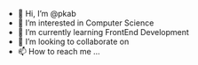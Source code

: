 - 👋 Hi, I’m @pkab
- 👀 I’m interested in Computer Science
- 🌱 I’m currently learning FrontEnd Development
- 💞️ I’m looking to collaborate on 
- 📫 How to reach me ...

<!---
pkab/pkab is a ✨ special ✨ repository because its `README.md` (this file) appears on your GitHub profile.
You can click the Preview link to take a look at your changes.
--->
